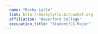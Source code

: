 ```yaml
---
  name: "Becky Lytle"
  link: http://beckylytle.bitbucket.org
  affiliation: "Haverford College"
  occupation_title: "Student/CS Major"
---
```

